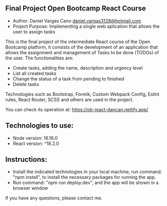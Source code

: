 ## Final Project Open Bootcamp React Course

- Author: Daniel Vargas Cano <daniel.vargas3128@hotmail.com>
- Project Purpose: Implementing a single web aplication that allows the user to assign tasks

This is the final project of the intermediate React course of the Open Bootcamp platform, it consists of the development of an application that allows the assignment and management of Tasks to be done (TODOs) of the user. The functionalities are:

- Create tasks, adding the name, description and urgency level
- List all created tasks
- Change the status of a task from pending to finished
- Delete tasks

Technologies such as Bootstrap, Formik, Custom Webpack Config, Eslint rules, React Router, SCSS and others are used in the project.

You can check its operation at: https://ob-react-dancan.netlify.app/

## Technologies to use:

- Node version: 16.16.0
- React version: ^18.2.0

## Instructions:

- Install the indicated technologies in your local machine, run command: "npm install", to install the necessary
packages for running the app.
- Run command: "npm run deploy:dev", and the app will be shown in a browser window

If you have any questions, please contact me.